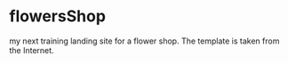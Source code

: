 # flowersShop
my next training landing site for a flower shop. The template is taken from the Internet.
